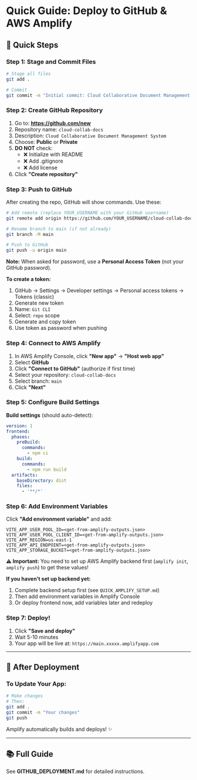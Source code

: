 # Quick Guide: Deploy to GitHub & AWS Amplify

## 🚀 Quick Steps

### Step 1: Stage and Commit Files

```bash
# Stage all files
git add .

# Commit
git commit -m "Initial commit: Cloud Collaborative Document Management System"
```

### Step 2: Create GitHub Repository

1. Go to: **https://github.com/new**
2. Repository name: `cloud-collab-docs`
3. Description: `Cloud Collaborative Document Management System`
4. Choose: **Public** or **Private**
5. **DO NOT** check:
   - ❌ Initialize with README
   - ❌ Add .gitignore
   - ❌ Add license
6. Click **"Create repository"**

### Step 3: Push to GitHub

After creating the repo, GitHub will show commands. Use these:

```bash
# Add remote (replace YOUR_USERNAME with your GitHub username)
git remote add origin https://github.com/YOUR_USERNAME/cloud-collab-docs.git

# Rename branch to main (if not already)
git branch -M main

# Push to GitHub
git push -u origin main
```

**Note:** When asked for password, use a **Personal Access Token** (not your GitHub password).

**To create a token:**
1. GitHub → Settings → Developer settings → Personal access tokens → Tokens (classic)
2. Generate new token
3. Name: `Git CLI`
4. Select: `repo` scope
5. Generate and copy token
6. Use token as password when pushing

### Step 4: Connect to AWS Amplify

1. In AWS Amplify Console, click **"New app"** → **"Host web app"**
2. Select **GitHub**
3. Click **"Connect to GitHub"** (authorize if first time)
4. Select your repository: `cloud-collab-docs`
5. Select branch: `main`
6. Click **"Next"**

### Step 5: Configure Build Settings

**Build settings** (should auto-detect):
```yaml
version: 1
frontend:
  phases:
    preBuild:
      commands:
        - npm ci
    build:
      commands:
        - npm run build
  artifacts:
    baseDirectory: dist
    files:
      - '**/*'
```

### Step 6: Add Environment Variables

Click **"Add environment variable"** and add:

```
VITE_APP_USER_POOL_ID=<get-from-amplify-outputs.json>
VITE_APP_USER_POOL_CLIENT_ID=<get-from-amplify-outputs.json>
VITE_APP_REGION=us-east-1
VITE_APP_API_ENDPOINT=<get-from-amplify-outputs.json>
VITE_APP_STORAGE_BUCKET=<get-from-amplify-outputs.json>
```

**⚠️ Important:** You need to set up AWS Amplify backend first (`amplify init`, `amplify push`) to get these values!

**If you haven't set up backend yet:**
1. Complete backend setup first (see `QUICK_AMPLIFY_SETUP.md`)
2. Then add environment variables in Amplify Console
3. Or deploy frontend now, add variables later and redeploy

### Step 7: Deploy!

1. Click **"Save and deploy"**
2. Wait 5-10 minutes
3. Your app will be live at: `https://main.xxxxx.amplifyapp.com`

---

## 🔄 After Deployment

### To Update Your App:

```bash
# Make changes
# Then:
git add .
git commit -m "Your changes"
git push
```

Amplify automatically builds and deploys! ✨

---

## 📚 Full Guide

See **GITHUB_DEPLOYMENT.md** for detailed instructions.

